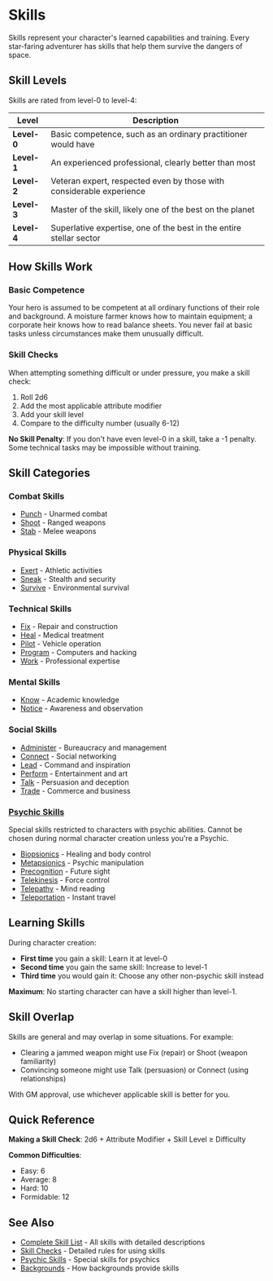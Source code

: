 # Skills

Skills represent your character's learned capabilities and training. Every star-faring adventurer has skills that help them survive the dangers of space.

## Skill Levels

Skills are rated from level-0 to level-4:

| Level | Description |
|-------|-------------|
| **Level-0** | Basic competence, such as an ordinary practitioner would have |
| **Level-1** | An experienced professional, clearly better than most |
| **Level-2** | Veteran expert, respected even by those with considerable experience |
| **Level-3** | Master of the skill, likely one of the best on the planet |
| **Level-4** | Superlative expertise, one of the best in the entire stellar sector |

## How Skills Work

### Basic Competence
Your hero is assumed to be competent at all ordinary functions of their role and background. A moisture farmer knows how to maintain equipment; a corporate heir knows how to read balance sheets. You never fail at basic tasks unless circumstances make them unusually difficult.

### Skill Checks
When attempting something difficult or under pressure, you make a skill check:
1. Roll 2d6
2. Add the most applicable attribute modifier
3. Add your skill level
4. Compare to the difficulty number (usually 6-12)

**No Skill Penalty**: If you don't have even level-0 in a skill, take a -1 penalty. Some technical tasks may be impossible without training.

## Skill Categories

### Combat Skills
- [Punch](punch.md) - Unarmed combat
- [Shoot](shoot.md) - Ranged weapons
- [Stab](stab.md) - Melee weapons

### Physical Skills
- [Exert](exert.md) - Athletic activities
- [Sneak](sneak.md) - Stealth and security
- [Survive](survive.md) - Environmental survival

### Technical Skills
- [Fix](fix.md) - Repair and construction
- [Heal](heal.md) - Medical treatment
- [Pilot](pilot.md) - Vehicle operation
- [Program](program.md) - Computers and hacking
- [Work](work.md) - Professional expertise

### Mental Skills
- [Know](know.md) - Academic knowledge
- [Notice](notice.md) - Awareness and observation

### Social Skills
- [Administer](administer.md) - Bureaucracy and management
- [Connect](connect.md) - Social networking
- [Lead](lead.md) - Command and inspiration
- [Perform](perform.md) - Entertainment and art
- [Talk](talk.md) - Persuasion and deception
- [Trade](trade.md) - Commerce and business

### [Psychic Skills](../psychic-skills/)
Special skills restricted to characters with psychic abilities. Cannot be chosen during normal character creation unless you're a Psychic.
- [Biopsionics](../psychic-skills/biopsionics.md) - Healing and body control
- [Metapsionics](../psychic-skills/metapsionics.md) - Psychic manipulation
- [Precognition](../psychic-skills/precognition.md) - Future sight
- [Telekinesis](../psychic-skills/telekinesis.md) - Force control
- [Telepathy](../psychic-skills/telepathy.md) - Mind reading
- [Teleportation](../psychic-skills/teleportation.md) - Instant travel

## Learning Skills

During character creation:
- **First time** you gain a skill: Learn it at level-0
- **Second time** you gain the same skill: Increase to level-1
- **Third time** you would gain it: Choose any other non-psychic skill instead

**Maximum**: No starting character can have a skill higher than level-1.

## Skill Overlap

Skills are general and may overlap in some situations. For example:
- Clearing a jammed weapon might use Fix (repair) or Shoot (weapon familiarity)
- Convincing someone might use Talk (persuasion) or Connect (using relationships)

With GM approval, use whichever applicable skill is better for you.

## Quick Reference

**Making a Skill Check**: 2d6 + Attribute Modifier + Skill Level ≥ Difficulty

**Common Difficulties**:
- Easy: 6
- Average: 8
- Hard: 10
- Formidable: 12

## See Also
- [Complete Skill List](skill-list.md) - All skills with detailed descriptions
- [Skill Checks](skill-checks.md) - Detailed rules for using skills
- [Psychic Skills](psychic-skills.md) - Special skills for psychics
- [Backgrounds](../backgrounds/) - How backgrounds provide skills